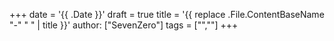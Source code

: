 +++
date = '{{ .Date }}'
draft = true
title = '{{ replace .File.ContentBaseName "-" " " | title }}'
author: ["SevenZero"]
tags = ["",""]
+++
